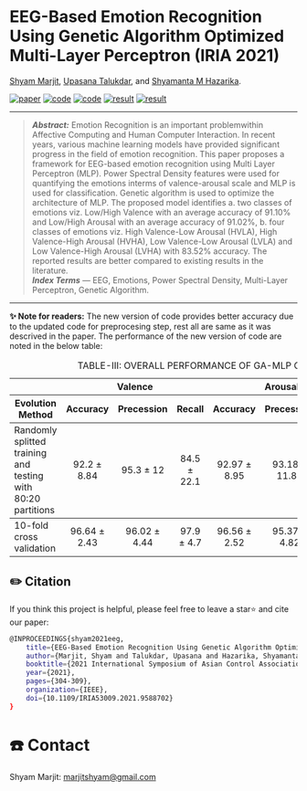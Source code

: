 # EEG-Based Emotion Recognition Using Genetic Algorithm Optimized Multi-Layer Perceptron (IRIA 2021)

[Shyam Marjit](shyammarjit.github.io), [Upasana Talukdar](https://www.iiitg.ac.in/faculty/upasana/), and [Shyamanta M Hazarika](https://www.iitg.ac.in/s.m.hazarika/).

[![paper](https://img.shields.io/badge/IEEE-Paper-<COLOR>.svg)](https://ieeexplore.ieee.org/abstract/document/9588702)
[![code](https://img.shields.io/badge/code-80:20-orange)](https://github.com/shyammarjit/EEG-Emotion-Recognition/blob/IRIA-2021/%5BS01%5D%20%5BGA-MLP%5D%20%5B80-20%5D.ipynb)
[![code](https://img.shields.io/badge/code-10--fold-orange)](https://github.com/shyammarjit/EEG-Emotion-Recognition/blob/IRIA-2021/%5BS01%5D%20%5BGA-MLP%5D%20%5B10-fold%5D.ipynb)
[![result](https://img.shields.io/badge/result-80:20-blue)](https://github.com/shyammarjit/EEG-Emotion-Recognition/blob/IRIA-2021/80-20%20GA-MLP%20results.md)
[![result](https://img.shields.io/badge/result-10--fold-blue)](https://github.com/shyammarjit/EEG-Emotion-Recognition/blob/IRIA-2021/10-fold%20GA-MLP%20results.md)
<hr />

> ***Abstract:*** Emotion Recognition is an important problemwithin Affective Computing and Human Computer Interaction. In recent years, various machine learning models have provided significant progress in the field of emotion recognition. This paper proposes a framework for EEG-based emotion recognition using Multi Layer Perceptron (MLP). Power Spectral Density features were used for quantifying the emotions interms of valence-arousal scale and MLP is used for classification. Genetic algorithm is used to optimize the architecture of MLP. The proposed model identifies a. two classes of emotions viz. Low/High Valence with an average accuracy of 91.10% and Low/High Arousal with an average accuracy of 91.02%, b. four classes of emotions viz. High Valence-Low Arousal (HVLA), High Valence-High Arousal (HVHA), Low Valence-Low Arousal (LVLA) and Low Valence-High Arousal (LVHA) with 83.52% accuracy. The reported results are better compared to existing results in the literature.<br/>
> ***Index Terms*** — EEG, Emotions, Power Spectral Density, Multi-Layer Perceptron, Genetic Algorithm.
<hr />


**✨ Note for readers:**
The new version of code provides better accuracy due to the updated code for preprocesing step, rest all are same as it was descrived in the paper. The performance of the new version of code are noted in the below table:<br/>
<div class="block-language-tx"><table>
<caption id="prototypetable">TABLE-III: OVERALL PERFORMANCE OF GA-MLP CLASSIFIER (please refer paper)</caption>
<thead>
<tr>
<th></th>
<th style="text-align:center" colspan="3">Valence</th>
<th style="text-align:center" colspan="3">Arousal</th>
<th style="text-align:center" colspan="3">4-Types of emotions</th>
</tr>
<tr>
<th>Evolution Method</th>
<th style="text-align:center">Accuracy</th>
<th style="text-align:right">Precession</th>
<th style="text-align:right">Recall</th>
<th style="text-align:center">Accuracy</th>
<th style="text-align:right">Precession</th>
<th style="text-align:right">Recall</th>
<th style="text-align:center">Accuracy</th>
<th style="text-align:right">Precession</th>
<th style="text-align:right">Recall</th>
    </tr>
    </thead>
    <tbody>
    <tr>
    <td>Randomly splitted training and <br/> testing with 80:20 partitions</td>
    <td style="text-align:center">92.2 &plusmn 8.84
    <td style="text-align:center">95.3 &plusmn 12
    <td style="text-align:center">84.5 &plusmn 22.1
    <td style="text-align:center">92.97 &plusmn 8.95
    <td style="text-align:center">93.18 &plusmn 11.82
    <td style="text-align:center">91.4 &plusmn 17.1
    <td style="text-align:center">85.94 &plusmn 13.75
    <td style="text-align:center">88.58 &plusmn 12.43
    <td style="text-align:center">85.94 &plusmn 13.75
</tr>
    </tbody>
    <tbody>
    <tr>
<td>10-fold cross validation</td>
    <td style="text-align:center">96.64 &plusmn 2.43
    <td style="text-align:center">96.02 &plusmn 4.44
    <td style="text-align:center">97.9 &plusmn 4.7
    <td style="text-align:center">96.56 &plusmn 2.52
    <td style="text-align:center">95.37 &plusmn 4.82
    <td style="text-align:center">97.2 &plusmn 5.5
    <td style="text-align:center">93.28 &plusmn 2.87
    <td style="text-align:center">90.76 &plusmn 4.43
    <td style="text-align:center">93.28 &plusmn 2.87
</tr>
</tbody>
</table>
</div>

## ✏️ Citation
If you think this project is helpful, please feel free to leave a star⭐️ and cite our paper:

```bash
@INPROCEEDINGS{shyam2021eeg,
    title={EEG-Based Emotion Recognition Using Genetic Algorithm Optimized Multi-Layer Perceptron},
    author={Marjit, Shyam and Talukdar, Upasana and Hazarika, Shyamanta M},
    booktitle={2021 International Symposium of Asian Control Association on Intelligent Robotics and Industrial Automation (IRIA)},
    year={2021},
    pages={304-309},
    organization={IEEE},
    doi={10.1109/IRIA53009.2021.9588702}
}
```
# ☎️ Contact

Shyam Marjit: marjitshyam@gmail.com
